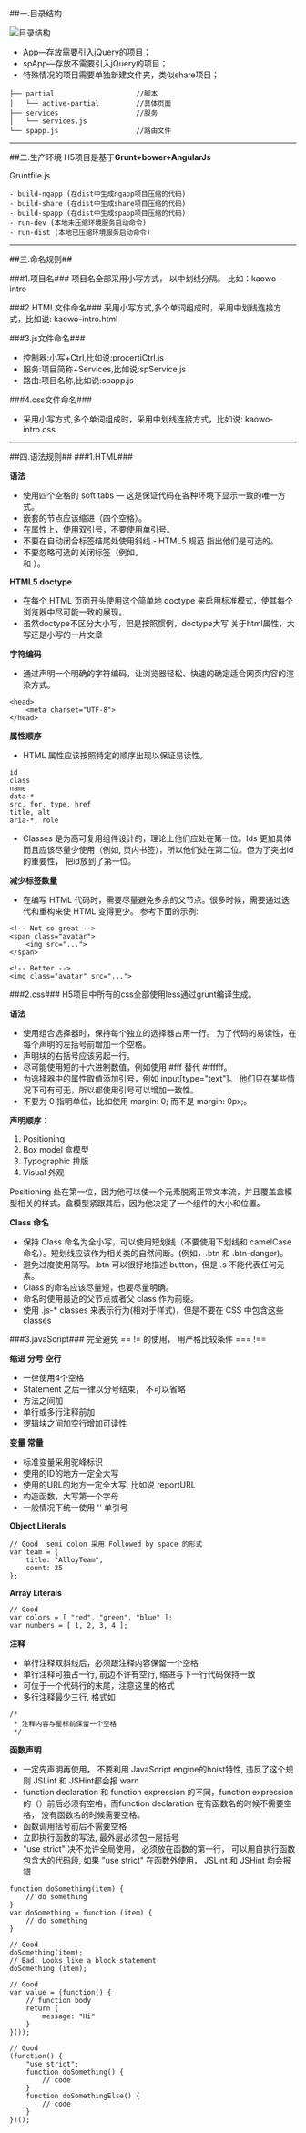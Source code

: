 ##一.目录结构

![目录结构](http://7vij4f.com2.z0.glb.qiniucdn.com/20150512172549.png)
- App—存放需要引入jQuery的项目；
- spApp—存放不需要引入jQuery的项目；
- 特殊情况的项目需要单独新建文件夹，类似share项目；

```
├── partial                    //脚本
│   └── active-partial         //具体页面          
├── services                   //服务
│   └── services.js     
└── spapp.js                   //路由文件 
```
---
##二.生产环境
H5项目是基于**Grunt+bower+AngularJs**

Gruntfile.js
```
- build-ngapp (在dist中生成ngapp项目压缩的代码)
- build-share (在dist中生成share项目压缩的代码)
- build-spapp (在dist中生成spapp项目压缩的代码)
- run-dev (本地未压缩环境服务启动命令)
- run-dist (本地已压缩环境服务启动命令)
```
---
##三.命名规则##


###1.项目名###
项目名全部采用小写方式， 以中划线分隔。 比如：kaowo-intro

###2.HTML文件命名###
采用小写方式,多个单词组成时，采用中划线连接方式，比如说: kaowo-intro.html

###3.js文件命名###
- 控制器:小写+Ctrl,比如说:procertiCtrl.js
- 服务:项目简称+Services,比如说:spService.js
- 路由:项目名称,比如说:spapp.js

###4.css文件命名###
- 采用小写方式,多个单词组成时，采用中划线连接方式，比如说: kaowo-intro.css


---
##四.语法规则##
###1.HTML###

**语法**
- 使用四个空格的 soft tabs — 这是保证代码在各种环境下显示一致的唯一方式。
- 嵌套的节点应该缩进（四个空格）。
- 在属性上，使用双引号，不要使用单引号。
- 不要在自动闭合标签结尾处使用斜线 - HTML5 规范 指出他们是可选的。
- 不要忽略可选的关闭标签（例如，</li> 和 </body>）。

**HTML5 doctype**
- 在每个 HTML 页面开头使用这个简单地 doctype 来启用标准模式，使其每个浏览器中尽可能一致的展现。
- 虽然doctype不区分大小写，但是按照惯例，doctype大写 关于html属性，大写还是小写的一片文章

**字符编码**
- 通过声明一个明确的字符编码，让浏览器轻松、快速的确定适合网页内容的渲染方式。

```
<head>
    <meta charset="UTF-8">
</head>
```
**属性顺序**
- HTML 属性应该按照特定的顺序出现以保证易读性。

```
id
class
name
data-*
src, for, type, href
title, alt
aria-*, role
```
- Classes 是为高可复用组件设计的，理论上他们应处在第一位。Ids 更加具体而且应该尽量少使用（例如, 页内书签），所以他们处在第二位。但为了突出id的重要性， 把id放到了第一位。

**减少标签数量**
- 在编写 HTML 代码时，需要尽量避免多余的父节点。很多时候，需要通过迭代和重构来使 HTML 变得更少。 参考下面的示例:

```
<!-- Not so great -->
<span class="avatar">
    <img src="...">
</span>

<!-- Better -->
<img class="avatar" src="...">

```


###2.css###
H5项目中所有的css全部使用less通过grunt编译生成。

**语法**
- 使用组合选择器时，保持每个独立的选择器占用一行。
为了代码的易读性，在每个声明的左括号前增加一个空格。
- 声明块的右括号应该另起一行。
- 尽可能使用短的十六进制数值，例如使用 #fff 替代 #ffffff。
- 为选择器中的属性取值添加引号，例如 input[type="text"]。 他们只在某些情况下可有可无，所以都使用引号可以增加一致性。
- 不要为 0 指明单位，比如使用 margin: 0; 而不是 margin: 0px;。


**声明顺序：**
1. Positioning
1. Box model 盒模型
1. Typographic 排版
1. Visual 外观

Positioning 处在第一位，因为他可以使一个元素脱离正常文本流，并且覆盖盒模型相关的样式。盒模型紧跟其后，因为他决定了一个组件的大小和位置。

**Class 命名**
- 保持 Class 命名为全小写，可以使用短划线（不要使用下划线和 camelCase 命名）。短划线应该作为相关类的自然间断。(例如，.btn 和 .btn-danger)。
- 避免过度使用简写。.btn 可以很好地描述 button，但是 .s 不能代表任何元素。
- Class 的命名应该尽量短，也要尽量明确。
- 命名时使用最近的父节点或者父 class 作为前缀。
- 使用 .js-* classes 来表示行为(相对于样式)，但是不要在 CSS 中包含这些 classes

###3.javaScript###
完全避免 == != 的使用， 用严格比较条件 === !==

**缩进 分号 空行**
- 一律使用4个空格
- Statement 之后一律以分号结束， 不可以省略
- 方法之间加
- 单行或多行注释前加
- 逻辑块之间加空行增加可读性

**变量 常量**
- 标准变量采用驼峰标识
- 使用的ID的地方一定全大写
- 使用的URL的地方一定全大写, 比如说 reportURL
- 构造函数，大写第一个字母
- 一般情况下统一使用 '' 单引号

**Object Literals**
```
// Good  semi colon 采用 Followed by space 的形式
var team = {
    title: "AlloyTeam",
    count: 25
};
```

**Array Literals**
```
// Good
var colors = [ "red", "green", "blue" ];
var numbers = [ 1, 2, 3, 4 ];
```
**注释**
- 单行注释双斜线后，必须跟注释内容保留一个空格
- 单行注释可独占一行, 前边不许有空行, 缩进与下一行代码保持一致
- 可位于一个代码行的末尾，注意这里的格式
- 多行注释最少三行, 格式如

```
/*
 * 注释内容与星标前保留一个空格
 */
```
**函数声明**
- 一定先声明再使用， 不要利用 JavaScript engine的hoist特性, 违反了这个规则 JSLint 和 JSHint都会报 warn
- function declaration 和 function expression 的不同，function expression 的（）前后必须有空格，而function declaration 在有函数名的时候不需要空格， 没有函数名的时候需要空格。
- 函数调用括号前后不需要空格
- 立即执行函数的写法, 最外层必须包一层括号
- "use strict" 决不允许全局使用， 必须放在函数的第一行， 可以用自执行函数包含大的代码段, 如果 "use strict" 在函数外使用， JSLint 和 JSHint 均会报错

```
function doSomething(item) {
    // do something
}
var doSomething = function (item) {
    // do something
}

// Good
doSomething(item);
// Bad: Looks like a block statement
doSomething (item);

// Good
var value = (function() {
    // function body
    return {
        message: "Hi"
    }
}());

// Good
(function() {
    "use strict";
    function doSomething() {
        // code
    }
    function doSomethingElse() {
        // code
    }
})();
```